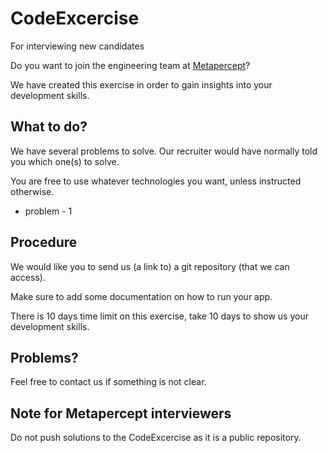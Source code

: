 # CodeExcercise
For interviewing new candidates

Do you want to join the engineering team at [Metapercept](https://metapercept.com/)?

We have created this exercise in order to gain insights into your development skills.

## What to do?

We have several problems to solve. Our recruiter would have normally told you which one(s) to solve.

You are free to use whatever technologies you want, unless instructed otherwise.

- problem - 1

## Procedure

We would like you to send us (a link to) a git repository (that we can access).  

Make sure to add some documentation on how to run your app.

There is 10 days time limit on this exercise, take 10 days to show us your development skills.

## Problems?

Feel free to contact us if something is not clear.

## Note for Metapercept interviewers

Do not push solutions to the CodeExcercise as it is a public repository.
